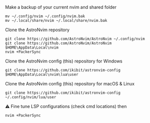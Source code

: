 Make a backup of your current nvim and shared folder

```shell
mv ~/.config/nvim ~/.config/nvim.bak
mv ~/.local/share/nvim ~/.local/share/nvim.bak
```

Clone the AstroNvim repository

```shell
git clone https://github.com/AstroNvim/AstroNvim ~/.config/nvim
git clone https://github.com/AstroNvim/AstroNvim $HOME\AppData\Local\nvim
nvim +PackerSync
```

Clone the AstroNvim config (this) repository for Windows

```shell
git clone https://github.com/ikibit/astronvim-config $HOME\AppData\Local\nvim\lua\user
```

Clone the AstroNvim config (this) repository for macOS & Linux

```shell
git clone https://github.com/ikibit/astronvim-config ~/.config/nvim/lua/user
```

⚠️ Fine tune LSP configurations (check cmd locations) then

```shell
nvim +PackerSync
```
